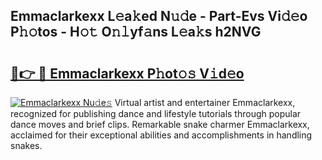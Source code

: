 ## Emmaclarkexx L𝚎a𝚔ed N𝚞𝚍e - Part-Evs Vi𝚍𝚎o P𝚑𝚘tos - H𝚘𝚝 O𝚗𝚕yf𝚊ns L𝚎a𝚔s h2NVG

# <h2><a href="http://kf6cvp.oniu.top/?m=Emmaclarkexx">🔗👉 🔴 Emmaclarkexx P𝚑ot𝚘𝚜 V𝚒d𝚎o</a></h2>

[![Emmaclarkexx Nu𝚍e𝚜](https://i.imgur.com/0qMVB7G.gif)](http://kf6cvp.oniu.top/?m=Emmaclarkexx)
Virtual artist and entertainer Emmaclarkexx, recognized for publishing dance and lifestyle tutorials through popular dance moves and brief clips. Remarkable snake charmer Emmaclarkexx, acclaimed for their exceptional abilities and accomplishments in handling snakes.  
